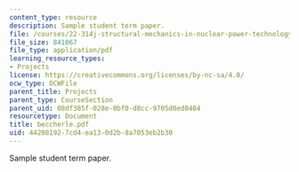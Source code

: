 ```yaml
---
content_type: resource
description: Sample student term paper.
file: /courses/22-314j-structural-mechanics-in-nuclear-power-technology-fall-2006/442081927cd4ea130d2b8a7053eb2b30_beccherle.pdf
file_size: 841067
file_type: application/pdf
learning_resource_types:
- Projects
license: https://creativecommons.org/licenses/by-nc-sa/4.0/
ocw_type: OCWFile
parent_title: Projects
parent_type: CourseSection
parent_uid: 08df385f-028e-0bf0-d8cc-9705d0ed8484
resourcetype: Document
title: beccherle.pdf
uid: 44208192-7cd4-ea13-0d2b-8a7053eb2b30
---
```

Sample student term paper.